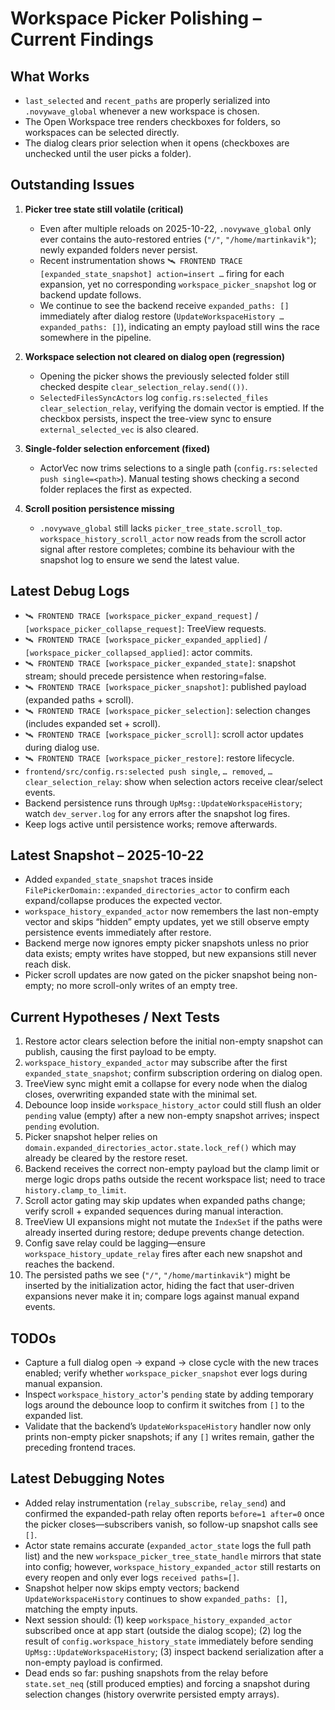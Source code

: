# Workspace Picker Polishing – Current Findings

## What Works
- `last_selected` and `recent_paths` are properly serialized into `.novywave_global` whenever a new workspace is chosen.
- The Open Workspace tree renders checkboxes for folders, so workspaces can be selected directly.
- The dialog clears prior selection when it opens (checkboxes are unchecked until the user picks a folder).

## Outstanding Issues

1. **Picker tree state still volatile (critical)**
   - Even after multiple reloads on 2025-10-22, `.novywave_global` only ever contains the auto-restored entries (`"/"`, `"/home/martinkavik"`); newly expanded folders never persist.
   - Recent instrumentation shows `🛰️ FRONTEND TRACE [expanded_state_snapshot] action=insert …` firing for each expansion, yet no corresponding `workspace_picker_snapshot` log or backend update follows.
   - We continue to see the backend receive `expanded_paths: []` immediately after dialog restore (`UpdateWorkspaceHistory … expanded_paths: []`), indicating an empty payload still wins the race somewhere in the pipeline.

2. **Workspace selection not cleared on dialog open (regression)**
   - Opening the picker shows the previously selected folder still checked despite `clear_selection_relay.send(())`.
   - `SelectedFilesSyncActors` log `config.rs:selected_files clear_selection_relay`, verifying the domain vector is emptied. If the checkbox persists, inspect the tree-view sync to ensure `external_selected_vec` is also cleared.

3. **Single-folder selection enforcement (fixed)**
   - ActorVec now trims selections to a single path (`config.rs:selected push single=<path>`). Manual testing shows checking a second folder replaces the first as expected.

4. **Scroll position persistence missing**
   - `.novywave_global` still lacks `picker_tree_state.scroll_top`. `workspace_history_scroll_actor` now reads from the scroll actor signal after restore completes; combine its behaviour with the snapshot log to ensure we send the latest value.

## Latest Debug Logs
- `🛰️ FRONTEND TRACE [workspace_picker_expand_request]` / `[workspace_picker_collapse_request]`: TreeView requests.
- `🛰️ FRONTEND TRACE [workspace_picker_expanded_applied]` / `[workspace_picker_collapsed_applied]`: actor commits.
- `🛰️ FRONTEND TRACE [workspace_picker_expanded_state]`: snapshot stream; should precede persistence when restoring=false.
- `🛰️ FRONTEND TRACE [workspace_picker_snapshot]`: published payload (expanded paths + scroll).
- `🛰️ FRONTEND TRACE [workspace_picker_selection]`: selection changes (includes expanded set + scroll).
- `🛰️ FRONTEND TRACE [workspace_picker_scroll]`: scroll actor updates during dialog use.
- `🛰️ FRONTEND TRACE [workspace_picker_restore]`: restore lifecycle.
- `frontend/src/config.rs:selected push single`, `… removed`, `… clear_selection_relay`: show when selection actors receive clear/select events.
- Backend persistence runs through `UpMsg::UpdateWorkspaceHistory`; watch `dev_server.log` for any errors after the snapshot log fires.
- Keep logs active until persistence works; remove afterwards.

## Latest Snapshot – 2025-10-22
- Added `expanded_state_snapshot` traces inside `FilePickerDomain::expanded_directories_actor` to confirm each expand/collapse produces the expected vector.
- `workspace_history_expanded_actor` now remembers the last non-empty vector and skips “hidden” empty updates, yet we still observe empty persistence events immediately after restore.
- Backend merge now ignores empty picker snapshots unless no prior data exists; empty writes have stopped, but new expansions still never reach disk.
- Picker scroll updates are now gated on the picker snapshot being non-empty; no more scroll-only writes of an empty tree.

## Current Hypotheses / Next Tests
1. Restore actor clears selection before the initial non-empty snapshot can publish, causing the first payload to be empty.
2. `workspace_history_expanded_actor` may subscribe after the first `expanded_state_snapshot`; confirm subscription ordering on dialog open.
3. TreeView sync might emit a collapse for every node when the dialog closes, overwriting expanded state with the minimal set.
4. Debounce loop inside `workspace_history_actor` could still flush an older `pending` value (empty) after a new non-empty snapshot arrives; inspect `pending` evolution.
5. Picker snapshot helper relies on `domain.expanded_directories_actor.state.lock_ref()` which may already be cleared by the restore reset.
6. Backend receives the correct non-empty payload but the clamp limit or merge logic drops paths outside the recent workspace list; need to trace `history.clamp_to_limit`.
7. Scroll actor gating may skip updates when expanded paths change; verify scroll + expanded sequences during manual interaction.
8. TreeView UI expansions might not mutate the `IndexSet` if the paths were already inserted during restore; dedupe prevents change detection.
9. Config save relay could be lagging—ensure `workspace_history_update_relay` fires after each new snapshot and reaches the backend.
10. The persisted paths we see (`"/"`, `"/home/martinkavik"`) might be inserted by the initialization actor, hiding the fact that user-driven expansions never make it in; compare logs against manual expand events.

## TODOs
- Capture a full dialog open → expand → close cycle with the new traces enabled; verify whether `workspace_picker_snapshot` ever logs during manual expansion.
- Inspect `workspace_history_actor`'s `pending` state by adding temporary logs around the debounce loop to confirm it switches from `[]` to the expanded list.
- Validate that the backend’s `UpdateWorkspaceHistory` handler now only prints non-empty picker snapshots; if any `[]` writes remain, gather the preceding frontend traces.

## Latest Debugging Notes
- Added relay instrumentation (`relay_subscribe`, `relay_send`) and confirmed the expanded-path relay often reports `before=1 after=0` once the picker closes—subscribers vanish, so follow-up snapshot calls see `[]`.
- Actor state remains accurate (`expanded_actor_state` logs the full path list) and the new `workspace_picker_tree_state_handle` mirrors that state into config; however, `workspace_history_expanded_actor` still restarts on every reopen and only ever logs `received paths=[]`.
- Snapshot helper now skips empty vectors; backend `UpdateWorkspaceHistory` continues to show `expanded_paths: []`, matching the empty inputs.
- Next session should: (1) keep `workspace_history_expanded_actor` subscribed once at app start (outside the dialog scope); (2) log the result of `config.workspace_history_state` immediately before sending `UpMsg::UpdateWorkspaceHistory`; (3) inspect backend serialization after a non-empty payload is confirmed.
- Dead ends so far: pushing snapshots from the relay before `state.set_neq` (still produced empties) and forcing a snapshot during selection changes (history overwrite persisted empty arrays).
